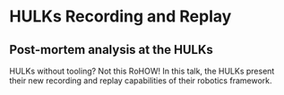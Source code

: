 # HULKs Recording and Replay

## Post-mortem analysis at the HULKs

HULKs without tooling?
Not this RoHOW!
In this talk, the HULKs present their new recording and replay capabilities of their robotics framework.
